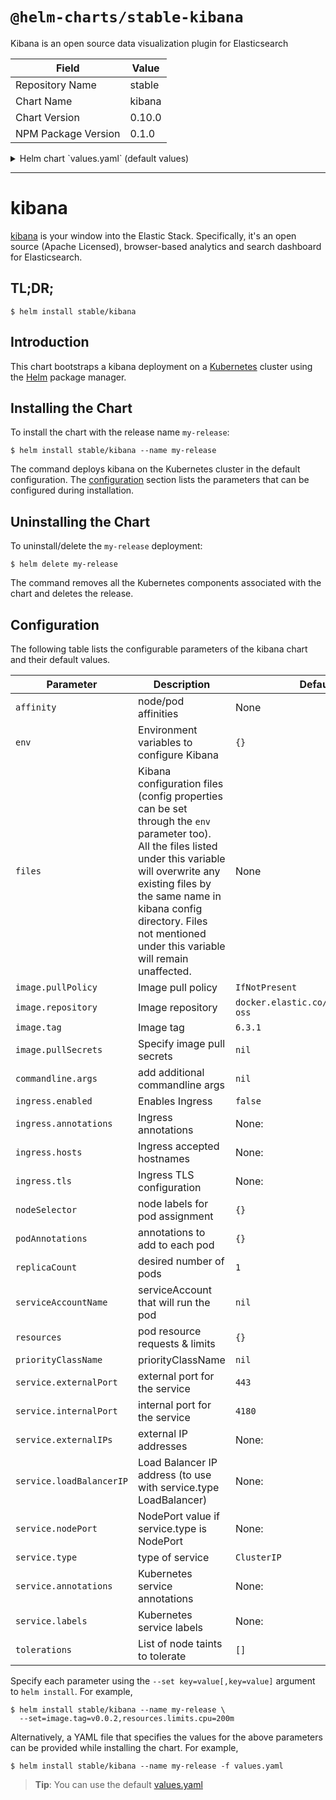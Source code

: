 # `@helm-charts/stable-kibana`

Kibana is an open source data visualization plugin for Elasticsearch

| Field               | Value  |
| ------------------- | ------ |
| Repository Name     | stable |
| Chart Name          | kibana |
| Chart Version       | 0.10.0 |
| NPM Package Version | 0.1.0  |

<details>

<summary>Helm chart `values.yaml` (default values)</summary>

```yaml
image:
  repository: 'docker.elastic.co/kibana/kibana-oss'
  tag: '6.3.1'
  pullPolicy: 'IfNotPresent'

commandline:
  args:

env:
  # All Kibana configuration options are adjustable via env vars.
  # To adjust a config option to an env var uppercase + replace `.` with `_`
  # Ref: https://www.elastic.co/guide/en/kibana/current/settings.html
  #
  # ELASTICSEARCH_URL: http://elasticsearch-client:9200
  # SERVER_PORT: 5601
  # LOGGING_VERBOSE: "true"
  # SERVER_DEFAULTROUTE: "/app/kibana"

files:
  kibana.yml:
    ## Default Kibana configuration from kibana-docker.
    server.name: kibana
    server.host: '0'
    elasticsearch.url: http://elasticsearch:9200

    ## Custom config properties below
    ## Ref: https://www.elastic.co/guide/en/kibana/current/settings.html
    # server.port: 5601
    # logging.verbose: "true"
    # server.defaultRoute: "/app/kibana"

service:
  type: ClusterIP
  externalPort: 443
  internalPort: 5601
  ## External IP addresses of service
  ## Default: nil
  ##
  # externalIPs:
  # - 192.168.0.1
  #
  ## LoadBalancer IP if service.type is LoadBalancer
  ## Default: nil
  ##
  # loadBalancerIP: 10.2.2.2
  # nodePort: 30000
  annotations:
    # Annotation example: setup ssl with aws cert when service.type is LoadBalancer
    # service.beta.kubernetes.io/aws-load-balancer-ssl-cert: arn:aws:acm:us-east-1:EXAMPLE_CERT
  labels:
    ## Label example: show service URL in `kubectl cluster-info`
    # kubernetes.io/cluster-service: "true"

ingress:
  enabled: false
  # hosts:
  # - chart-example.local
  # annotations:
  #   kubernetes.io/ingress.class: nginx
  #   kubernetes.io/tls-acme: "true"
  # tls:
  # - secretName: chart-example-tls
  #   hosts:
  #     - chart-example.local

# service account that will run the pod. Leave commented to use the default service account.
# serviceAccountName: kibana

resources:
  {}
  # limits:
  #   cpu: 100m
  #   memory: 300Mi
  # requests:
  #   cpu: 100m
  #   memory: 300Mi

priorityClassName: ''

# Affinity for pod assignment
# Ref: https://kubernetes.io/docs/concepts/configuration/assign-pod-node/#affinity-and-anti-affinity
# affinity: {}

# Tolerations for pod assignment
# Ref: https://kubernetes.io/docs/concepts/configuration/taint-and-toleration/
tolerations: []

# Node labels for pod assignment
# Ref: https://kubernetes.io/docs/user-guide/node-selection/
nodeSelector: {}

podAnnotations: {}
replicaCount: 1
```

</details>

---

# kibana

[kibana](https://github.com/elastic/kibana) is your window into the Elastic Stack. Specifically, it's an open source (Apache Licensed), browser-based analytics and search dashboard for Elasticsearch.

## TL;DR;

```console
$ helm install stable/kibana
```

## Introduction

This chart bootstraps a kibana deployment on a [Kubernetes](http://kubernetes.io) cluster using the [Helm](https://helm.sh) package manager.

## Installing the Chart

To install the chart with the release name `my-release`:

```console
$ helm install stable/kibana --name my-release
```

The command deploys kibana on the Kubernetes cluster in the default configuration. The [configuration](#configuration) section lists the parameters that can be configured during installation.

## Uninstalling the Chart

To uninstall/delete the `my-release` deployment:

```console
$ helm delete my-release
```

The command removes all the Kubernetes components associated with the chart and deletes the release.

## Configuration

The following table lists the configurable parameters of the kibana chart and their default values.

| Parameter                | Description                                                                                                                                                                                                                                                                        | Default                               |
| ------------------------ | ---------------------------------------------------------------------------------------------------------------------------------------------------------------------------------------------------------------------------------------------------------------------------------- | ------------------------------------- |
| `affinity`               | node/pod affinities                                                                                                                                                                                                                                                                | None                                  |
| `env`                    | Environment variables to configure Kibana                                                                                                                                                                                                                                          | `{}`                                  |
| `files`                  | Kibana configuration files (config properties can be set through the `env` parameter too). All the files listed under this variable will overwrite any existing files by the same name in kibana config directory. Files not mentioned under this variable will remain unaffected. | None                                  |
| `image.pullPolicy`       | Image pull policy                                                                                                                                                                                                                                                                  | `IfNotPresent`                        |
| `image.repository`       | Image repository                                                                                                                                                                                                                                                                   | `docker.elastic.co/kibana/kibana-oss` |
| `image.tag`              | Image tag                                                                                                                                                                                                                                                                          | `6.3.1`                               |
| `image.pullSecrets`      | Specify image pull secrets                                                                                                                                                                                                                                                         | `nil`                                 |
| `commandline.args`       | add additional commandline args                                                                                                                                                                                                                                                    | `nil`                                 |
| `ingress.enabled`        | Enables Ingress                                                                                                                                                                                                                                                                    | `false`                               |
| `ingress.annotations`    | Ingress annotations                                                                                                                                                                                                                                                                | None:                                 |
| `ingress.hosts`          | Ingress accepted hostnames                                                                                                                                                                                                                                                         | None:                                 |
| `ingress.tls`            | Ingress TLS configuration                                                                                                                                                                                                                                                          | None:                                 |
| `nodeSelector`           | node labels for pod assignment                                                                                                                                                                                                                                                     | `{}`                                  |
| `podAnnotations`         | annotations to add to each pod                                                                                                                                                                                                                                                     | `{}`                                  |
| `replicaCount`           | desired number of pods                                                                                                                                                                                                                                                             | `1`                                   |
| `serviceAccountName`     | serviceAccount that will run the pod                                                                                                                                                                                                                                               | `nil`                                 |
| `resources`              | pod resource requests & limits                                                                                                                                                                                                                                                     | `{}`                                  |
| `priorityClassName`      | priorityClassName                                                                                                                                                                                                                                                                  | `nil`                                 |
| `service.externalPort`   | external port for the service                                                                                                                                                                                                                                                      | `443`                                 |
| `service.internalPort`   | internal port for the service                                                                                                                                                                                                                                                      | `4180`                                |
| `service.externalIPs`    | external IP addresses                                                                                                                                                                                                                                                              | None:                                 |
| `service.loadBalancerIP` | Load Balancer IP address (to use with service.type LoadBalancer)                                                                                                                                                                                                                   | None:                                 |
| `service.nodePort`       | NodePort value if service.type is NodePort                                                                                                                                                                                                                                         | None:                                 |
| `service.type`           | type of service                                                                                                                                                                                                                                                                    | `ClusterIP`                           |
| `service.annotations`    | Kubernetes service annotations                                                                                                                                                                                                                                                     | None:                                 |
| `service.labels`         | Kubernetes service labels                                                                                                                                                                                                                                                          | None:                                 |
| `tolerations`            | List of node taints to tolerate                                                                                                                                                                                                                                                    | `[]`                                  |

Specify each parameter using the `--set key=value[,key=value]` argument to `helm install`. For example,

```console
$ helm install stable/kibana --name my-release \
  --set=image.tag=v0.0.2,resources.limits.cpu=200m
```

Alternatively, a YAML file that specifies the values for the above parameters can be provided while installing the chart. For example,

```console
$ helm install stable/kibana --name my-release -f values.yaml
```

> **Tip**: You can use the default [values.yaml](values.yaml)
